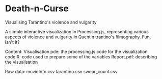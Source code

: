 # Death-n-Curse
Visualising Tarantino's violence and vulgarity

A simple interactive visualization in Processing.js, representing various aspects of violence and vulgarity in 
Quentin trantino's filmography. Fun, isn't it?

Content:
Visualisation.pde: the processing.js code for the visualization
code.R: code used to prepare some of the variables
Report.pdf: describing the visualisation

Raw data:
movieInfo.csv
tarantino.csv
swear_count.csv
